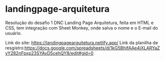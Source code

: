 # landingpage-arquitetura
Resolução do desafio 1 DNC Landing Page Arquitetura, feita em HTML e CSS, tem integração com Sheet Monkey, onde salva o nome e o E-mail do usuário.

Link do site: https://landingpagearquitetura.netlify.app/
Link da planilha de resgistro:https://docs.google.com/spreadsheets/d/1kG5BhifAAe4iXLARYaZyY282nFpxp23SYAvD5cehQY8/edit#gid=0
